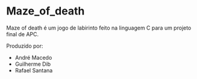 # Maze_of_death

Maze of death é um jogo de labirinto feito na linguagem C para um projeto final de APC.

Produzido por:
  - André Macedo
  - Guilherme Dib
  - Rafael Santana
